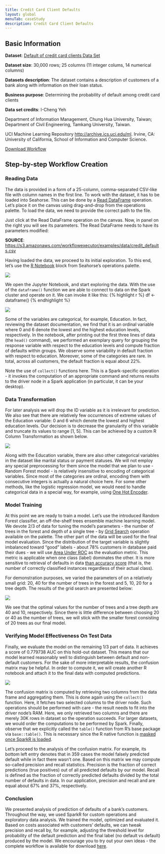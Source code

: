 ```yaml
---
title: Credit Card Client Defaults
layout: global
menuTab: caseStudy
description: Credit Card Client Defaults
---
```


## Basic Information

**Dataset**: <a target="_blank" href="http://archive.ics.uci.edu/ml/datasets/default+of+credit+card+clients">Default of credit card clients Data Set</a>

**Dataset size**: 30,000 rows; 25 columns (11 integer colums, 14 numerical columns)

**Datasets description**: The dataset contains a description of customers of a bank along with information on their loan status.

**Business purpose**: Determining the probability of default among credit card clients

**Data set credits**: I-Cheng Yeh

Department of Information Management, Chung Hua University, Taiwan;
Department of Civil Engineering, Tamkang University, Taiwan.


UCI Machine Learning Repository <http://archive.ics.uci.edu/ml>. Irvine, CA: University of California, School of Information and Computer Science.

<a target="_blank" href="workflows/09_credit_card_client_defaults.json" download>Download Workflow</a>

## Step-by-step Workflow Creation

### Reading Data

The data is provided in a form of a 25-column, comma-separated CSV-like file with column names in the first line.
To work with the dataset, it has to be loaded into Seahorse. This can be done by a
[Read DataFrame](../operations/read_dataframe.html) operation.
Let’s place it on the canvas using drag-and-drop from the operations palette.
To load the data, we need to provide the correct path to the file.

Just click at the Read DataFrame operation on the canvas. Now, in panel on the right you will see its parameters.
The Read DataFrame needs to have its parameters modified:

**SOURCE**: <a target="_blank" href="https://s3.amazonaws.com/workflowexecutor/examples/data/credit_defaults.csv">https://s3.amazonaws.com/workflowexecutor/examples/data/credit_defaults.csv</a>

Having loaded the data, we proceed to its initial exploration.
To this end, let’s use the [R Notebook](../operations/r_notebook.html) block from Seahorse’s operations palette.

<img class="bordered-image centered-image img-responsive spacer" src="../img/usecases/credit_defaults/r_notebook_block.png">

We open the Jupyter Notebook, and start exploring the data. With the use of the `dataframe()` function we are able to connect
to data on the Spark cluster and operate on it. We can invoke it like this:
{% highlight r %}
df <- dataframe()
{% endhighlight %}

<img class="bordered-image centered-image img-responsive spacer" src="../img/usecases/credit_defaults/r_notebook_inside.png">

Some of the variables are categorical, for example, Education. In fact, reviewing the dataset documentation, we find that it is
an ordinal variable where 0 and 6 denote the lowest and the highest education levels, respectively. In the notebook, after printing
out the first three lines of data (the `head()` command), we performed an exemplary query for grouping the response variable with respect
to the education levels and compute fraction of defaults within groups. We observe some variability in default fraction with respect
to education. Moreover, some of the categories are rare. In total, across all customers, the default fraction is equal about 22%.

Note the use of `collect()` functions here. This is a Spark-specific operation - it invokes the computation of an appropriate command
and returns results to the driver node in a Spark application (in particular, it can be your desktop).

### Data Transformation

For later analysis we will drop the ID variable as it is irrelevant for prediction. We also see that there are relatively few occurrences
of extreme values of the Education variable: 0 and 6 which denote the lowest and highest education levels. Our decision is to decrease
the granularity of this variable and truncate its values to range [1, 5]. This can be achieved by a custom R Column Transformation as shown below.

<img class="bordered-image centered-image img-responsive spacer" src="../img/usecases/credit_defaults/r_coltrans_code.png">

Along with the Education variable, there are also other categorical variables in the dataset like marital status or payment statuses.
We will not employ any special preprocessing for them since the model that we plan to use - Random Forest model - is relatively insensitive
to encoding of categorical variables. Since most of the categories are ordinal, encoding them with consecutive integers is actually
a natural choice here. For some other methods, like the logistic regression model, we would need to handle categorical data in a special way,
for example, using [One Hot Encoder](../operations/one_hot_encoder.html).

### Model Training

At this point we are ready to train a model. Let’s use the introduced Random Forest classifier, an off-the-shelf trees ensemble machine learning model.
We devote 2/3 of data for tuning the model’s parameters - the number of trees in the forest and depth of a single tree - by
[Grid Search](../operations/grid_search.html) operation available on the palette. The other part of the data will be used for the final model
evaluation. Since the distribution of the target variable is slightly imbalanced toward “good” labels - about 78% customers in database paid
their dues - we will use [Area Under ROC](https://en.wikipedia.org/wiki/Receiver_operating_characteristic#Area_under_the_curve)
as the evaluation metric. This metric is applicable when one class (label) dominates the other.
It is more sensitive to retrieval of defaults in data [than accuracy score](https://www.quora.com/Why-is-it-that-I-get-a-better-accuracy-score-when-using-unbalanced-classes-with-a-Random-Forest-classifier)
(that is, the number of correctly classified instances regardless of their actual class).

For demonstration purposes, we varied the parameters of on a relatively small grid: 20, 40 for the number of trees in the forest
and 5, 10, 20 for a tree depth. The results of the grid search are presented below:

<img class="bordered-image centered-image img-responsive spacer" src="../img/usecases/credit_defaults/grid_search_results.png">

We see that the optimal values for the number of trees and a tree depth are 40 and 10, respectively. Since there is little difference
between choosing 20 or 40 as the number of trees, we will stick with the smaller forest consisting of 20 trees as our final model.

### Verifying Model Effectiveness On Test Data

Finally, we evaluate the model on the remaining 1/3 part of data. It achieves a score of 0.779738 AUC on this hold-out dataset.
This means that our model learned reasonably well to distinguish between default and non-default customers. For the sake of more interpretable results,
the confusion matrix may be helpful. In order to compute it, we will create another R notebook and attach it to the final data with computed predictions.

<img class="bordered-image centered-image img-responsive spacer" src="../img/usecases/credit_defaults/confusion_matrix_notebook.png">

The confusion matrix is computed by retrieving two columns from the data frame and aggregating them. This is done again using the `collect()` function.
Here, it fetches two selected columns to the driver node. Such operations should be performed with care - the result needs to fit into
the driver node’s RAM. Here, we only retrieved two columns and there are merely 30K rows in dataset so the operation succeeds. For larger datasets,
we would order the computations to be performed by Spark. Finally, observe that we explicitly called the `table()` function from R’s base package
via `base::table()`. This is necessary since the R native function is [masked once SparkR is loaded](https://spark.apache.org/docs/1.6.0/sparkr.html#r-function-name-conflicts).

Let’s proceed to the analysis of the confusion matrix. For example, its bottom left entry denotes that in 359 cases the model
falsely predicted default while in fact there wasn’t one. Based on this matrix we may compute so-called precision and recall statistics.
Precision is the fraction of correct predictions (true positives) out of all predicted defaults by our model. Recall is defined as
the fraction of correctly predicted defaults divided by the total number of defaults in data. In our application, precision and recall
and are equal about 67% and 37%, respectively.

### Conclusion
We presented analysis of prediction of defaults of a bank’s customers. Throughout the way, we used SparkR for custom operations
and exploratory data analysis. We trained the model, optimized and evaluated it. Based on costs associated with customers’ defaults,
we can tweak precision and recall by, for example, adjusting the threshold level for probability of the default prediction and the
final label (no default vs default) produced by the model. We encourage you to try out your own ideas - the complete workflow is available for download [here](workflows/09_credit_card_client_defaults.json).

